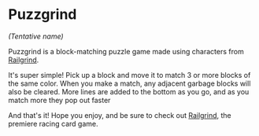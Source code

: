 # Puzzgrind
*(Tentative name)*

Puzzgrind is a block-matching puzzle game made using characters from [Railgrind](https://www.railgrindgame.com/).

It's super simple! Pick up a block and move it to match 3 or more blocks of the same color. 
When you make a match, any adjacent garbage blocks will also be cleared.
More lines are added to the bottom as you go, and as you match more they pop out faster

And that's it! 
Hope you enjoy, and be sure to check out [Railgrind](https://www.railgrindgame.com/), the premiere racing card game.